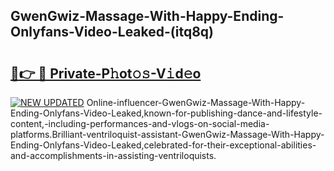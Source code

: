 ## GwenGwiz-Massage-With-Happy-Ending-Onlyfans-Video-Leaked-(itq8q)


# <h2><a href="https://mediaupload.pro?-19M">🔗👉 🔴 Private-P𝚑ot𝚘𝚜-V𝚒d𝚎o</a></h2>

[![NEW UPDATED](https://i.imgur.com/0qMVB7G.gif)](https://mediaupload.pro?-19M)
Online-influencer-GwenGwiz-Massage-With-Happy-Ending-Onlyfans-Video-Leaked,known-for-publishing-dance-and-lifestyle-content,-including-performances-and-vlogs-on-social-media-platforms.Brilliant-ventriloquist-assistant-GwenGwiz-Massage-With-Happy-Ending-Onlyfans-Video-Leaked,celebrated-for-their-exceptional-abilities-and-accomplishments-in-assisting-ventriloquists.  